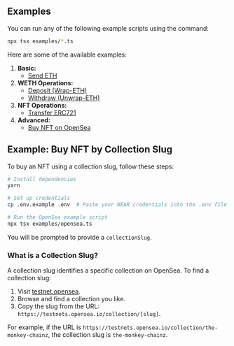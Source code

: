 ## Examples

You can run any of the following example scripts using the command:

```bash
npx tsx examples/*.ts
```

Here are some of the available examples:

1. **Basic:**
   - [Send ETH](./send-eth.ts)
2. **WETH Operations:**
   - [Deposit (Wrap-ETH)](./weth/wrap.ts)
   - [Withdraw (Unwrap-ETH)](./weth/unwrap.ts)
3. **NFT Operations:**
   - [Transfer ERC721](./nft/erc721/transfer.ts)
4. **Advanced:**
   - [Buy NFT on OpenSea](./opensea.ts)

## Example: Buy NFT by Collection Slug

To buy an NFT using a collection slug, follow these steps:

```sh
# Install dependencies
yarn

# Set up credentials
cp .env.example .env  # Paste your NEAR credentials into the .env file

# Run the OpenSea example script
npx tsx examples/opensea.ts
```

You will be prompted to provide a `collectionSlug`.

### What is a Collection Slug?

A collection slug identifies a specific collection on OpenSea. To find a collection slug:

1. Visit [testnet.opensea](https://testnets.opensea.io/).
2. Browse and find a collection you like.
3. Copy the slug from the URL: `https://testnets.opensea.io/collection/[slug]`.

For example, if the URL is `https://testnets.opensea.io/collection/the-monkey-chainz`, the collection slug is `the-monkey-chainz`.
